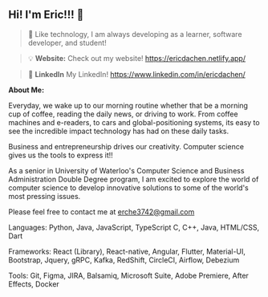 ## Hi! I'm Eric!!! 👋

> 🚀 Like technology, I am always developing as a learner, software developer, and student!

> 💡 **Website:** Check out my website! https://ericdachen.netlify.app/

> 🔗 **LinkedIn** My LinkedIn! https://www.linkedin.com/in/ericdachen/


**About Me:** 

Everyday, we wake up to our morning routine whether that be a morning cup of coffee, reading the daily news, or driving to work. From coffee machines and e-readers, to cars and global-positioning systems, its easy to see the incredible impact technology has had on these daily tasks.

Business and entrepreneurship drives our creativity. Computer science gives us the tools to express it!!

As a senior in University of Waterloo's Computer Science and Business Administration Double Degree program, I am excited to explore the world of computer science to develop innovative solutions to some of the world's most pressing issues.

Please feel free to contact me at erche3742@gmail.com

Languages: Python, Java, JavaScript, TypeScript C, C++, Java, HTML/CSS, Dart

Frameworks: React (Library), React-native, Angular, Flutter, Material-UI, Bootstrap, Jquery, gRPC, Kafka, RedShift, CircleCI, Airflow, Debezium

Tools: Git, Figma, JIRA, Balsamiq, Microsoft Suite, Adobe Premiere, After Effects, Docker
